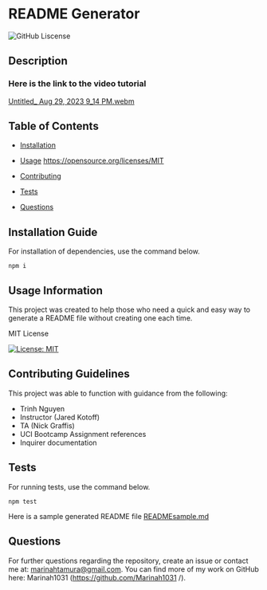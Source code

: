 # README Generator
![GitHub Liscense](https://img.shields.io/badge/license-MIT-blue.svg)

## Description
### Here is the link to the video tutorial

[Untitled_ Aug 29, 2023 9_14 PM.webm](https://github.com/Marinah1031/CharacterCount09/assets/125934804/e5707881-10ad-4b54-a02a-e96458cd47e3)

## Table of Contents

* [Installation](#installation)

* [Usage](#usage)
https://opensource.org/licenses/MIT
* [Contributing](#contributing)

* [Tests](#tests)

* [Questions](#questions)

## Installation Guide

For installation of dependencies, use the command below.

```
npm i
```

## Usage Information

This project was created to help those who need a quick and easy way to generate a README file without creating one each time.

  MIT License
  
  [![License: MIT](https://img.shields.io/badge/License-MIT-yellow.svg)](https://opensource.org/licenses/MIT)

  

## Contributing Guidelines

This project was able to function with guidance from the following:
- Trinh Nguyen
- Instructor (Jared Kotoff)
- TA (Nick Graffis)
- UCI Bootcamp Assignment references
- Inquirer documentation

## Tests

For running tests, use the command below.

```
npm test
```
Here is a sample generated README file
[READMEsample.md](https://github.com/Marinah1031/CharacterCount09/files/12472990/READMEsample.md)


## Questions

For further questions regarding the repository, create an issue or contact me at: marinahtamura@gmail.com. You can find more of my work on GitHub here: Marinah1031 (https://github.com/Marinah1031 /).
